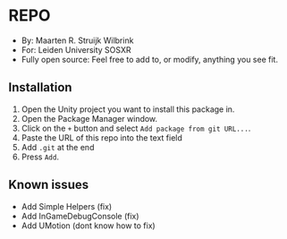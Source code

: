 # REPO

- By: Maarten R. Struijk Wilbrink
- For: Leiden University SOSXR
- Fully open source: Feel free to add to, or modify, anything you see fit.

## Installation
1. Open the Unity project you want to install this package in.
2. Open the Package Manager window.
3. Click on the `+` button and select `Add package from git URL...`.
4. Paste the URL of this repo into the text field
5. Add `.git` at the end
6. Press `Add`.



## Known issues
- Add Simple Helpers (fix)
- Add InGameDebugConsole (fix)
- Add UMotion (dont know how to fix)